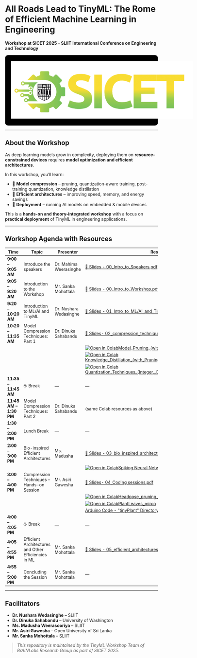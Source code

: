# All Roads Lead to TinyML: The Rome of Efficient Machine Learning in Engineering 
**Workshop at SICET 2025 – SLIIT International Conference on Engineering and Technology**  

<div style="background-color: black; padding: 20px; text-align: center; border-radius: 10px;">
  <img src="images/sicet_logo.png" alt="MERCon Logo" style="max-width: 600px;">
</div>

---

## About the Workshop  
As deep learning models grow in complexity, deploying them on **resource-constrained devices** requires **model optimization and efficient architectures**.  

In this workshop, you’ll learn:  
- 🔹 **Model compression** – pruning, quantization-aware training, post-training quantization, knowledge distillation  
- 🔹 **Efficient architectures** – improving speed, memory, and energy savings  
- 🔹 **Deployment** – running AI models on embedded & mobile devices  

This is a **hands-on and theory-integrated workshop** with a focus on **practical deployment** of TinyML in engineering applications.  

---

## Workshop Agenda with Resources  

| Time | Topic | Presenter | Resources |
|------|-------|-----------|-----------|
| **9:00 – 9:05 AM** | Introduce the speakers | Dr. Mahima Weerasinghe | [📄 Slides - 00_Intro_to_Speakers.pdf](Dr_Mahima_Intro_SICET_Session_0_.pdf) |
| **9:05 – 9:20 AM** | Introduction to the Workshop | Mr. Sanka Mohottala | [📄 Slides - 00_Intro_to_Workshop.pdf](Dr_Mahima_Intro_SICET_Session_0_.pdf) |
| **9:20 – 10:20 AM** | Introduction to ML/AI and TinyML | Dr. Nushara Wedasinghe| [📄 Slides - 01_Intro_to_ML/AI_and_TinyML.pdf](Dr_Nushara_Session_1_.pdf) |
| **10:20 – 11:35 AM** | Model Compression Techniques: Part 1 | Dr. Dinuka Sahabandu | [📄 Slides- 02_compression_techniques](02_compression_techniques.pdf) |
||||[![Open in Colab](https://colab.research.google.com/assets/colab-badge.svg)Model_Pruning_(with_Quantization)_Student](https://colab.research.google.com/drive/1UMizpplQuarZJ0bvShieTHLQntN7lIrB?usp=sharing)|
||||[![Open in Colab](https://colab.research.google.com/assets/colab-badge.svg)Knowledge_Distillation_(with_Pruning_and_Quantization)_Student](https://colab.research.google.com/drive/187Hk72vvGGGPz1qfmXwtJAd9bM-qflX9?usp=sharing)|
||||[![Open in Colab](https://colab.research.google.com/assets/colab-badge.svg)Quantization_Techniques_(Integer,_Dynamic_Range,_and_Float_16)_Student](https://colab.research.google.com/drive/1WILvGD6VBysdsGTULz3eIpv6lwOQkgBb?usp=sharing)|
| **11:35 – 11:45 AM** | ☕ Break | — | — |
| **11:45 AM – 1:30 PM** | Model Compression Techniques: Part 2 | Dr. Dinuka Sahabandu | (same Colab resources as above) |
| **1:30 – 2:00 PM** | Lunch Break | — | — |
| **2:00 – 3:00 PM** | Bio-inspired Efficient Architectures | Ms. Madusha | [📄 Slides - 03_bio_inspired_architectures.pdf](Ms_Madusha_SICET_Session_3_bio_inspired.pdf) |
||||[![Open in Colab](https://colab.research.google.com/assets/colab-badge.svg)Spiking Neural Networks](https://colab.research.google.com/drive/1frQzaq6LKjdF36342Lhkiuv4SzPe2Mj7?usp=sharing)|
| **3:00 – 4:00 PM** | Compression Techniques – Hands-on Session | Mr. Asiri Gawesha | [📄 Slides- 04_Coding sessions.pdf](Mr_Asiri_Coding_session_4_.pdf) |
||||[![Open in Colab](https://colab.research.google.com/assets/colab-badge.svg)Headpose_pruning_quantization](https://colab.research.google.com/drive/10ASWBRY6BBQeoAljPHhPU5IjfqFX4pUI?usp=sharing)|
||||[![Open in Colab](https://colab.research.google.com/assets/colab-badge.svg)PlantLeaves_mirco](https://colab.research.google.com/drive/1tYySJEYomYnqsYnt4F30ZaZTin4hB1n4?usp=sharing)|
|||| [Arduino Code - "tinyPlant" Directory](tinyPLant) |
| **4:00 – 4:05 PM** | ☕ Break | — | — |
| **4:05 – 4:55 PM** | Efficient Architectures and Other Efficiencies in ML | Mr. Sanka Mohottala | [📄 Slides - 05_efficient_architectures_and_rest.pdf](Mr_Sanka_SICET_Session_5_Efficient_Architectures.pdf) |
| **4:55 – 5:00 PM** | Concluding the Session | Mr. Sanka Mohottala | — |


<!-- 

## Workshop Agenda with Resources  
| Time | Topic | Presenter | Resources |
|------|-------|-----------|-----------|
| **1:00 – 1:05 PM** | Intro to Panel | Dr. Dharshana Kasthurirathna |  |
| **1:05 – 1:15 PM** | Introduction to the Session | Mr. Asiri Gawesha | [📄 Slides - 00_Intro_to_TinyML.pdf](00_Intro_to_TinyML.pdf) |
| **1:15 – 2:00 PM** | Session 01 - Wet TinyML | Dr. Samitha Somathilaka | [📄 Slides - 01_wet-tiny_ml](01_wet-tiny_ml.pdf) |
| **2:00 – 3:30 PM** |Session 02 - Model Compression Techniques | Dr. Dinuka Sahabandu| [📄 Slides- 02_compression_techniques](02_compression_techniques.pdf) |
||||[![Open in Colab](https://colab.research.google.com/assets/colab-badge.svg)Model_Pruning_(with_Quantization)_Student](https://colab.research.google.com/drive/1UMizpplQuarZJ0bvShieTHLQntN7lIrB?usp=sharing)|
||||[![Open in Colab](https://colab.research.google.com/assets/colab-badge.svg)Knowledge_Distillation_(with_Pruning_and_Quantization)_Student](https://colab.research.google.com/drive/187Hk72vvGGGPz1qfmXwtJAd9bM-qflX9?usp=sharing)|
||||[![Open in Colab](https://colab.research.google.com/assets/colab-badge.svg)Quantization_Techniques_(Integer,_Dynamic_Range,_and_Float_16)_Student](https://colab.research.google.com/drive/1WILvGD6VBysdsGTULz3eIpv6lwOQkgBb?usp=sharing)|
| **3:30 – 3:40 PM** | ☕ Break | — | — |
| **3:40 – 4:40 PM** |Session 03 - Model Deployment | Mr. Asiri Gawesha | [📄 Slides- 03_Coding sessions.pdf](03_Coding_session.pdf) |
||||[![Open in Colab](https://colab.research.google.com/assets/colab-badge.svg)Headpose_pruning_quantization](https://colab.research.google.com/drive/10ASWBRY6BBQeoAljPHhPU5IjfqFX4pUI?usp=sharing)|
||||[![Open in Colab](https://colab.research.google.com/assets/colab-badge.svg)PlantLeaves_mirco](https://colab.research.google.com/drive/1tYySJEYomYnqsYnt4F30ZaZTin4hB1n4?usp=sharing)|
|||| [Arduino Code - "tinyPlant" Directory](tinyPLant)|
| **4:40 – 4:10 PM** | Session 04 - Architectural Improvements | Mr. Sanka Mohottala | [📄 Slides - 04_efficient_architectures](04_efficient_architectures.pdf) |
| **5:10 – 5:30 PM** | Session 05 - Energy-Efficient Architectures | Dr. Mahima Weerasinghe| [📄 Slides - 05_A_Revolution_in_Efficient_AI_EngineerinSNNs_MERCON_2025.pdf](05_A_Revolution_in_Efficient_AI_EngineerinSNNs_MERCON_2025.pdf) |
||||[📄 Synopsis](05_MERCON_SNN_Synopsis.pdf)|
||||[![Open in Colab](https://colab.research.google.com/assets/colab-badge.svg)MerconSNN](https://colab.research.google.com/drive/1LIgIvrEgE3SpvtI4nblCk7K1mjYwsa1O?usp=sharing)|  -->

<!-- ---

## 📱 Interactive Resources  
- **Google Colab** – Instant cloud execution of coding exercises (no local setup)  
- **TFLite Models** – Deploy models on microcontrollers and mobile devices   -->

---

## Facilitators  
- **Dr. Nushara Wedasinghe** – SLIIT  
- **Dr. Dinuka Sahabandu** – University of Washington  
- **Ms. Madusha Weerasooriya** – SLIIT  
- **Mr. Asiri Gawesha** – Open University of Sri Lanka
- **Mr. Sanka Mohottala** – SLIIT  


>  *This repository is maintained by the TinyML Workshop Team of BrAINLabs Research Group as part of SICET 2025.*
